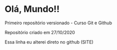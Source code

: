 # Olá, Mundo!!
 Primeiro repositório versionado - Curso Git e Github
 
 Repositório criado em 27/10/2020

Essa linha eu alterei direto no github (SITE)
